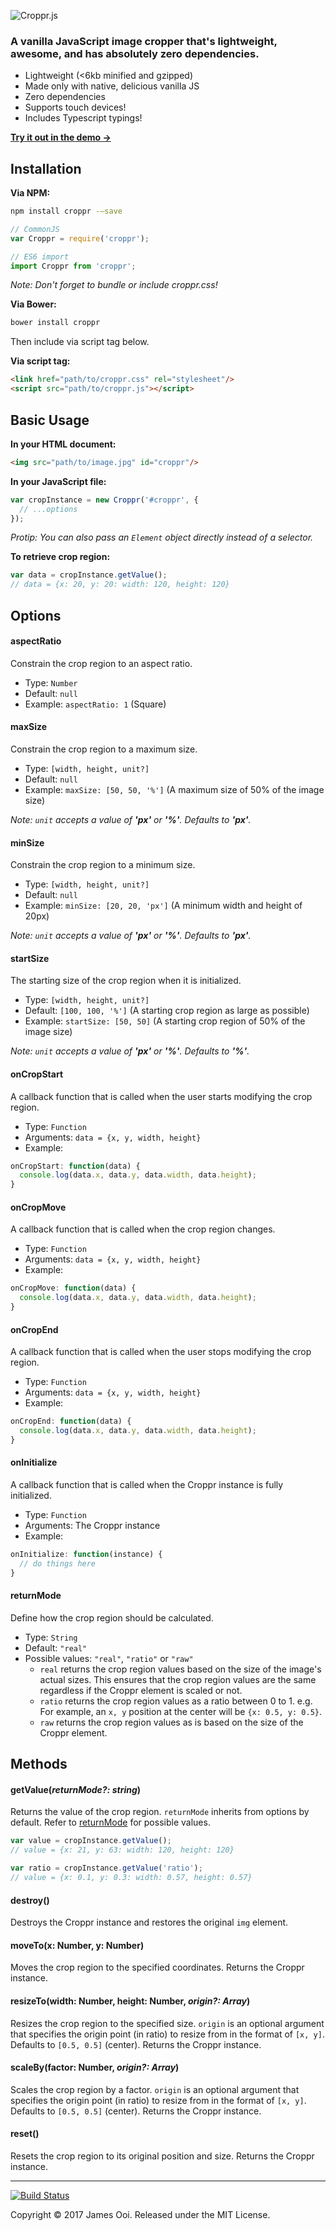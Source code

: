 ![Croppr.js](https://raw.githubusercontent.com/jamesssooi/Croppr.js/master/assets/logo.png)

### A vanilla JavaScript image cropper that's lightweight, awesome, and has absolutely zero dependencies.

* Lightweight (<6kb minified and gzipped)
* Made only with native, delicious vanilla JS
* Zero dependencies
* Supports touch devices!
* Includes Typescript typings!

**[Try it out in the demo →](https://jamesssooi.github.io/Croppr.js)**

## Installation

**Via NPM:**

```bash
npm install croppr -—save
```

```javascript
// CommonJS
var Croppr = require('croppr');

// ES6 import
import Croppr from 'croppr';
```
_Note: Don't forget to bundle or include croppr.css!_

**Via Bower:**
```bash
bower install croppr
```
Then include via script tag below.

**Via script tag:**

```html
<link href="path/to/croppr.css" rel="stylesheet"/>
<script src="path/to/croppr.js"></script>
```


## Basic Usage

**In your HTML document:**

```html
<img src="path/to/image.jpg" id="croppr"/>
```

**In your JavaScript file:**

```javascript
var cropInstance = new Croppr('#croppr', {
  // ...options
});
```

_Protip: You can also pass an `Element` object directly instead of a selector._

**To retrieve crop region:**

```javascript
var data = cropInstance.getValue();
// data = {x: 20, y: 20: width: 120, height: 120}
```



## Options

#### **aspectRatio**

Constrain the crop region to an aspect ratio.

* Type: `Number`
* Default: `null`
* Example: `aspectRatio: 1` (Square)



#### **maxSize**

Constrain the crop region to a maximum size.

* Type: `[width, height, unit?]`
* Default: `null`
* Example: `maxSize: [50, 50, '%']` (A maximum size of 50% of the image size)

_Note: `unit` accepts a value of **'px'** or **'%'**. Defaults to **'px'**._



#### **minSize**

Constrain the crop region to a minimum size.

- Type: `[width, height, unit?]`
- Default: `null`
- Example: `minSize: [20, 20, 'px']` (A minimum width and height of 20px)

_Note: `unit` accepts a value of **'px'** or **'%'**. Defaults to **'px'**._



#### **startSize**

The starting size of the crop region when it is initialized.

- Type: `[width, height, unit?]`
- Default: `[100, 100, '%']` (A starting crop region as large as possible)
- Example: `startSize: [50, 50]` (A starting crop region of 50% of the image size)

_Note: `unit` accepts a value of **'px'** or **'%'**. Defaults to **'%'**._



#### **onCropStart**

A callback function that is called when the user starts modifying the crop region.

* Type: `Function`
* Arguments: `data = {x, y, width, height}`
* Example:
```javascript
onCropStart: function(data) {
  console.log(data.x, data.y, data.width, data.height);
}
```

#### **onCropMove**

A callback function that is called when the crop region changes.

* Type: `Function`
* Arguments: `data = {x, y, width, height}`
* Example:
```javascript
onCropMove: function(data) {
  console.log(data.x, data.y, data.width, data.height);
}
```

#### **onCropEnd**

A callback function that is called when the user stops modifying the crop region.

* Type: `Function`
* Arguments: `data = {x, y, width, height}`
* Example:
```javascript
onCropEnd: function(data) {
  console.log(data.x, data.y, data.width, data.height);
}
```

#### onInitialize

A callback function that is called when the Croppr instance is fully initialized.

* Type: `Function`
* Arguments: The Croppr instance
* Example:
```javascript
onInitialize: function(instance) {
  // do things here
}
```


#### **returnMode**

Define how the crop region should be calculated.

* Type: `String`
* Default: `"real"`
* Possible values: `"real"`, `"ratio"` or `"raw"`
  * `real` returns the crop region values based on the size of the image's actual sizes. This ensures that the crop region values are the same regardless if the Croppr element is scaled or not.
  * `ratio` returns the crop region values as a ratio between 0 to 1. e.g. For example, an `x, y` position at the center will be `{x: 0.5, y: 0.5}`.
  * `raw` returns the crop region values as is based on the size of the Croppr element.



## Methods

#### getValue(_returnMode?: string_)

Returns the value of the crop region. `returnMode` inherits from options by default. Refer to [returnMode](#returnmode) for possible values.

```javascript
var value = cropInstance.getValue();
// value = {x: 21, y: 63: width: 120, height: 120}

var ratio = cropInstance.getValue('ratio');
// value = {x: 0.1, y: 0.3: width: 0.57, height: 0.57}
```

#### destroy()

Destroys the Croppr instance and restores the original `img` element.

#### moveTo(x: Number, y: Number)

Moves the crop region to the specified coordinates. Returns the Croppr instance.

#### resizeTo(width: Number, height: Number, _origin?: Array_)

Resizes the crop region to the specified size. `origin` is an optional argument that specifies the origin point (in ratio) to resize from in the format of `[x, y]`. Defaults to `[0.5, 0.5]` (center). Returns the Croppr instance.

#### scaleBy(factor: Number, _origin?: Array_)

Scales the crop region by a factor. `origin` is an optional argument that specifies the origin point (in ratio) to resize from in the format of `[x, y]`. Defaults to `[0.5, 0.5]` (center). Returns the Croppr instance.

#### reset()

Resets the crop region to its original position and size. Returns the Croppr instance.

- - -

[![Build Status](https://travis-ci.org/jamesssooi/Croppr.js.svg?branch=master)](https://travis-ci.org/jamesssooi/Croppr.js)

Copyright © 2017 James Ooi.
Released under the MIT License.
